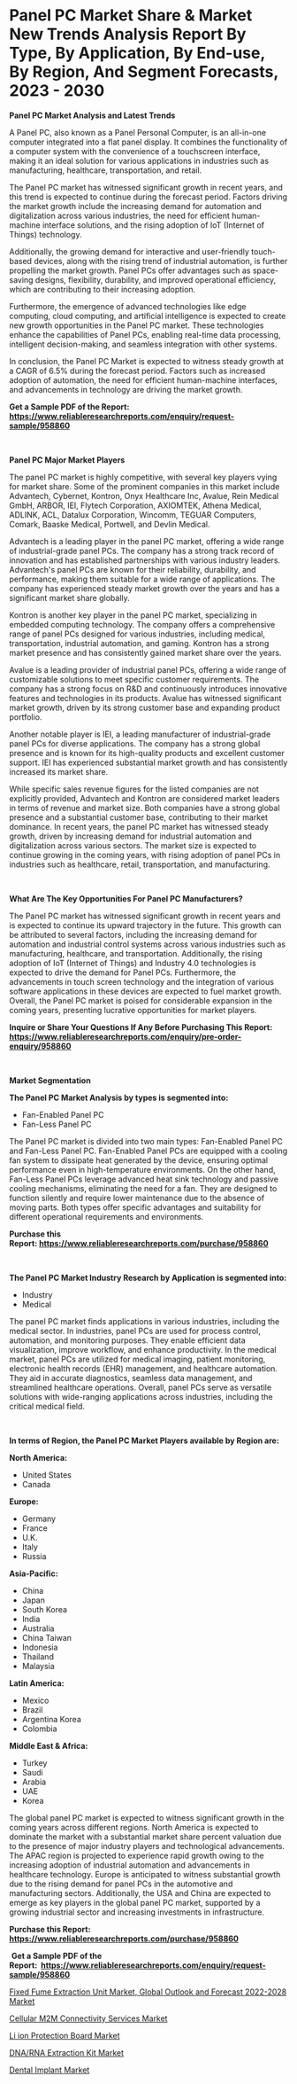 <p><h1>Panel PC Market Share & Market New Trends Analysis Report By Type, By Application, By End-use, By Region, And Segment Forecasts, 2023 - 2030</h1></p><p><strong>Panel PC Market Analysis and Latest Trends</strong></p>
<p><p>A Panel PC, also known as a Panel Personal Computer, is an all-in-one computer integrated into a flat panel display. It combines the functionality of a computer system with the convenience of a touchscreen interface, making it an ideal solution for various applications in industries such as manufacturing, healthcare, transportation, and retail.</p><p>The Panel PC market has witnessed significant growth in recent years, and this trend is expected to continue during the forecast period. Factors driving the market growth include the increasing demand for automation and digitalization across various industries, the need for efficient human-machine interface solutions, and the rising adoption of IoT (Internet of Things) technology.</p><p>Additionally, the growing demand for interactive and user-friendly touch-based devices, along with the rising trend of industrial automation, is further propelling the market growth. Panel PCs offer advantages such as space-saving designs, flexibility, durability, and improved operational efficiency, which are contributing to their increasing adoption.</p><p>Furthermore, the emergence of advanced technologies like edge computing, cloud computing, and artificial intelligence is expected to create new growth opportunities in the Panel PC market. These technologies enhance the capabilities of Panel PCs, enabling real-time data processing, intelligent decision-making, and seamless integration with other systems.</p><p>In conclusion, the Panel PC Market is expected to witness steady growth at a CAGR of 6.5% during the forecast period. Factors such as increased adoption of automation, the need for efficient human-machine interfaces, and advancements in technology are driving the market growth.</p></p>
<p><strong>Get a Sample PDF of the Report:&nbsp; <a href="https://www.reliableresearchreports.com/enquiry/request-sample/958860">https://www.reliableresearchreports.com/enquiry/request-sample/958860</a></strong></p>
<p>&nbsp;</p>
<p><strong>Panel PC Major Market Players</strong></p>
<p><p>The panel PC market is highly competitive, with several key players vying for market share. Some of the prominent companies in this market include Advantech, Cybernet, Kontron, Onyx Healthcare Inc, Avalue, Rein Medical GmbH, ARBOR, IEI, Flytech Corporation, AXIOMTEK, Athena Medical, ADLINK, ACL, Datalux Corporation, Wincomm, TEGUAR Computers, Comark, Baaske Medical, Portwell, and Devlin Medical.</p><p>Advantech is a leading player in the panel PC market, offering a wide range of industrial-grade panel PCs. The company has a strong track record of innovation and has established partnerships with various industry leaders. Advantech's panel PCs are known for their reliability, durability, and performance, making them suitable for a wide range of applications. The company has experienced steady market growth over the years and has a significant market share globally.</p><p>Kontron is another key player in the panel PC market, specializing in embedded computing technology. The company offers a comprehensive range of panel PCs designed for various industries, including medical, transportation, industrial automation, and gaming. Kontron has a strong market presence and has consistently gained market share over the years.</p><p>Avalue is a leading provider of industrial panel PCs, offering a wide range of customizable solutions to meet specific customer requirements. The company has a strong focus on R&D and continuously introduces innovative features and technologies in its products. Avalue has witnessed significant market growth, driven by its strong customer base and expanding product portfolio.</p><p>Another notable player is IEI, a leading manufacturer of industrial-grade panel PCs for diverse applications. The company has a strong global presence and is known for its high-quality products and excellent customer support. IEI has experienced substantial market growth and has consistently increased its market share.</p><p>While specific sales revenue figures for the listed companies are not explicitly provided, Advantech and Kontron are considered market leaders in terms of revenue and market size. Both companies have a strong global presence and a substantial customer base, contributing to their market dominance. In recent years, the panel PC market has witnessed steady growth, driven by increasing demand for industrial automation and digitalization across various sectors. The market size is expected to continue growing in the coming years, with rising adoption of panel PCs in industries such as healthcare, retail, transportation, and manufacturing.</p></p>
<p>&nbsp;</p>
<p><strong>What Are The Key Opportunities For Panel PC Manufacturers?</strong></p>
<p><p>The Panel PC market has witnessed significant growth in recent years and is expected to continue its upward trajectory in the future. This growth can be attributed to several factors, including the increasing demand for automation and industrial control systems across various industries such as manufacturing, healthcare, and transportation. Additionally, the rising adoption of IoT (Internet of Things) and Industry 4.0 technologies is expected to drive the demand for Panel PCs. Furthermore, the advancements in touch screen technology and the integration of various software applications in these devices are expected to fuel market growth. Overall, the Panel PC market is poised for considerable expansion in the coming years, presenting lucrative opportunities for market players.</p></p>
<p><strong>Inquire or Share Your Questions If Any Before Purchasing This Report: <a href="https://www.reliableresearchreports.com/enquiry/pre-order-enquiry/958860">https://www.reliableresearchreports.com/enquiry/pre-order-enquiry/958860</a></strong></p>
<p>&nbsp;</p>
<p><strong>Market Segmentation</strong></p>
<p><strong>The Panel PC Market Analysis by types is segmented into:</strong></p>
<p><ul><li>Fan-Enabled Panel PC</li><li>Fan-Less Panel PC</li></ul></p>
<p><p>The Panel PC market is divided into two main types: Fan-Enabled Panel PC and Fan-Less Panel PC. Fan-Enabled Panel PCs are equipped with a cooling fan system to dissipate heat generated by the device, ensuring optimal performance even in high-temperature environments. On the other hand, Fan-Less Panel PCs leverage advanced heat sink technology and passive cooling mechanisms, eliminating the need for a fan. They are designed to function silently and require lower maintenance due to the absence of moving parts. Both types offer specific advantages and suitability for different operational requirements and environments.</p></p>
<p><strong>Purchase this Report:&nbsp;<a href="https://www.reliableresearchreports.com/purchase/958860">https://www.reliableresearchreports.com/purchase/958860</a></strong></p>
<p>&nbsp;</p>
<p><strong>The Panel PC Market Industry Research by Application is segmented into:</strong></p>
<p><ul><li>Industry</li><li>Medical</li></ul></p>
<p><p>The panel PC market finds applications in various industries, including the medical sector. In industries, panel PCs are used for process control, automation, and monitoring purposes. They enable efficient data visualization, improve workflow, and enhance productivity. In the medical market, panel PCs are utilized for medical imaging, patient monitoring, electronic health records (EHR) management, and healthcare automation. They aid in accurate diagnostics, seamless data management, and streamlined healthcare operations. Overall, panel PCs serve as versatile solutions with wide-ranging applications across industries, including the critical medical field.</p></p>
<p>&nbsp;</p>
<p><strong>In terms of Region, the Panel PC Market Players available by Region are:</strong></p>
<p>
    <p> <strong> North America: </strong>
        <ul>
            <li>United States</li>
            <li>Canada</li>
        </ul>
        </p> 
    <p> <strong> Europe: </strong>
        <ul>
            <li>Germany</li>
            <li>France</li>
            <li>U.K.</li>
            <li>Italy</li>
            <li>Russia</li>
        </ul>
        </p> 
    <p> <strong> Asia-Pacific: </strong>
        <ul>
            <li>China</li>
            <li>Japan</li>
            <li>South Korea</li>
            <li>India</li>
            <li>Australia</li>
            <li>China Taiwan</li>
            <li>Indonesia</li>
            <li>Thailand</li>
            <li>Malaysia</li>
        </ul>
        </p> 
    <p> <strong> Latin America: </strong>
        <ul>
            <li>Mexico</li>
            <li>Brazil</li>
            <li>Argentina Korea</li>
            <li>Colombia</li>
        </ul>
        </p> 
    <p> <strong> Middle East & Africa: </strong>
        <ul>
            <li>Turkey</li>
            <li>Saudi</li>
            <li>Arabia</li>
            <li>UAE</li>
            <li>Korea</li>
        </ul>
    </p>
    </p>
<p><p>The global panel PC market is expected to witness significant growth in the coming years across different regions. North America is expected to dominate the market with a substantial market share percent valuation due to the presence of major industry players and technological advancements. The APAC region is projected to experience rapid growth owing to the increasing adoption of industrial automation and advancements in healthcare technology. Europe is anticipated to witness substantial growth due to the rising demand for panel PCs in the automotive and manufacturing sectors. Additionally, the USA and China are expected to emerge as key players in the global panel PC market, supported by a growing industrial sector and increasing investments in infrastructure.</p></p>
<p><strong>Purchase this Report: <a href="https://www.reliableresearchreports.com/purchase/958860">https://www.reliableresearchreports.com/purchase/958860</a></strong></p>
<p>&nbsp;<strong>Get a Sample PDF of the Report:&nbsp;&nbsp;<a href="https://www.reliableresearchreports.com/enquiry/request-sample/958860">https://www.reliableresearchreports.com/enquiry/request-sample/958860</a></strong></p>
<p><strong></strong></p>
<p><p><a href="https://issuu.com/reportprime-2/docs/fixed-fume-extraction-unit-market-global-outlook-a?fr=xKAE9_zU1NQ">Fixed Fume Extraction Unit Market, Global Outlook and Forecast 2022-2028 Market</a></p><p><a href="https://github.com/RichRobinson5/Market-Research-Report-List-1/blob/main/cellular-m2m-connectivity-services-market.md">Cellular M2M Connectivity Services Market</a></p><p><a href="https://www.reportprime.com/li-ion-protection-board-r2127">Li ion Protection Board Market</a></p><p><a href="https://medium.com/@dioncollins8227/dna-rna-extraction-kit-market-size-growth-forecast-2023-2030-aeb3629ae18f">DNA/RNA Extraction Kit Market</a></p><p><a href="https://medium.com/@minnieebert2827/dental-implant-market-size-growth-forecast-2023-2030-c7905232c63d">Dental Implant Market</a></p></p>